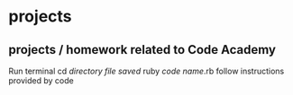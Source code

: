 projects
========

projects / homework related to Code Academy
-------------------------------------------
Run terminal
cd *directory file saved*
ruby *code name*.rb
follow instructions provided by code
